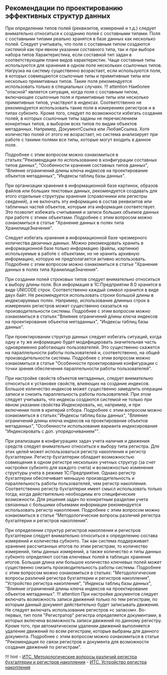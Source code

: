 ## Рекомендации по проектированию эффективных структур данных

При определении типов полей (реквизитов, измерений и т.д.) следует внимательно относиться к созданию полей с составными типами. Поля с составными типами реально хранятся в базе данных как несколько полей. Следует учитывать, что поля с составным типом создаются системой как при явном указании составного типа, так и при выборе набора типов Характеристика, если составной тип задан в соответствующем плане видов характеристик. Чаще составные типы используются для хранения в одном поле нескольких ссылочных типов. Нагрузка на систему существенно возрастает, если используются поля, в которых совмещаются ссылочные типы и примитивные типы или несколько примитивных типов. Такие поля рекомендуется использовать только в специальных случаях.
!!! attention
    Наиболее "опасной" является ситуация, когда поле с составным типом, включающее ссылочные поля и примитивные типы или несколько примитивных типов, участвуют в индексах. Соответственно не рекомендуется использовать такие поля в измерениях регистров и в типах субконто. Кроме того, следует по возможности избегать создания полей, в которых ссылочные типы заданы не перечислением конкретных типов, а выбором всех типов по видам объектов метаданных. Например, ДокументСсылка или ЛюбаяСсылка. Хотя количество полей от этого не возрастает, но система анализирует при работе с такими полями все типы, которые могут входить в данное поле.

Подробнее с этим вопросом можно ознакомиться в статьях:"Рекомендации по использованию в конфигурации составных типов данных", "Особенности хранения составных типов данных", "Влияние ограничений длины ключа индексов на проектирование объектов метаданных", "Индексы таблиц базы данных".

При организации хранения в информационной базе картинок, образов файлов или больших текстовых данных, рекомендуется создавать для этого отдельные структуры хранения (справочники или регистры сведений), а не включать эту информацию в состав реквизитов или табличных частей объектов, которым эта информация соответствует. Это позволит избежать считывания и записи больших объемов данных при работе с этими объектами. Подробнее с этим вопросом можно ознакомиться в статье "Хранение данных в полях типа ХранилищеЗначения".

Следует избегать хранения в информационной базе чрезмерного количества двоичных данных. Можно рекомендовать хранить в информационной базе только информацию (файлы, картинки) используемые в работе с объектами, но не хранить архивную информацию, которую не предполагается активно использовать. Подробнее с этим вопросом можно ознакомиться в статье "Хранение данных в полях типа ХранилищеЗначения".

При создании полей строковых типов следует внимательно относиться к выбору длины поля. Вся информация в 1С:Предприятии 8.0 хранится в виде UNICODE строк. Соответственно каждый символ хранится в виде двух байт. Не рекомендуется использовать строки большой длины в индексируемых полях. Например, использование длинных строк в измерениях регистров может существенно сказаться на производительности системы. Подробнее с этим вопросом можно ознакомиться в статьях:"Влияние ограничений длины ключа индексов на проектирование объектов метаданных", "Индексы таблиц базы данных".

При проектировании структур данных следует избегать ситуаций, когда одну и ту же информацию будет модифицировать значительная часть одновременно работающих пользователей. Это существенно скажется на параллельности работы пользователей и, соответственно, на общей производительности системы. Подробнее с этим вопросом можно ознакомиться в статье "Особенности проектирования конфигурации с точки зрения обеспечения параллельности работы пользователей".

При настройке свойств объектов метаданных, следует внимательно относиться к установке свойств, влияющих на создание индексов. Большое количество индексов может существенно замедлить операции записи и снизить параллельность работы пользователей. При этом следует учитывать, что индексы создаются системой не только при явном указании свойства Индексировать, но, например, и при включении поля в критерий отбора. Подробнее с этим вопросом можно ознакомиться в статьях:"Индексы таблиц базы данных", "Влияние ограничений длины ключа индексов на проектирование объектов метаданных", "Особенности использования варианта индексирования "Индексировать с доп. упорядочиванием"".

При реализации в конфигурациях задач учета наличия и движения средств следует внимательно относиться к выбору типа регистра. Для этих целей может использоваться регистр накопления и регистр бухгалтерии. Регистр бухгалтерии обладает возможностью совмещения в одном регистре нескольких учетных структур (за счет настройки субконто для каждого счета) и возможностью изменения структуры учета в режиме 1С:Предприятие. Однако регистр бухгалтерии обеспечивает меньшую производительность и параллельность работы пользователей, чем регистр накопления. Соответственно регистр бухгалтерии имеет смысл использовать только тогда, когда действительно необходимы его специфические возможности. Для решения задач по конкретным разделам учета связанных с большими объемами информации рекомендуется использовать регистр накопления. Подробнее с этим вопросом можно ознакомиться в статье "Методологические вопросы различий регистра бухгалтерии и регистров накопления".

При определении структур регистров накопления и регистров бухгалтерии следует внимательно относиться к определению состава измерений и количества субконто. Так как система поддерживает хранение рассчитанных итогов по этим регистрам, то количество измерений, типы данных измерений, а также количество и типы данных субконто определяют состав ключевых полей в таблицах хранения итогов. Большая длина или большое количество ключевых полей может существенно снизить производительность работы системы. Подробнее с этим вопросом можно ознакомиться в статьях: "Методологические вопросы различий регистра бухгалтерии и регистров накопления", "Устройство регистра накопления", "Индексы таблиц базы данных", "Влияние ограничений длины ключа индексов на проектирование объектов метаданных".
!!! attention
    При настройке документов следует включать возможность записи движений только по тем регистрам, по которым данный документ действительно будет записывать движения. Не следует включать использование регистров «с запасом». Во-первых, тип поля "Регистратор" регистра определяется документами, в которых включена возможность записи движений по данному регистру. Кроме того, при автоматическом удалении движений выполняется удаление движений по всем регистрам, которые выбраны для данного документа. Подробнее с этим вопросом можно ознакомиться в статье "Рекомендация по связи регистров и документа для возможности создания движений по регистрам".

!!! hint
    - [ИТС. Методологические вопросы различий регистра бухгалтерии и регистров накопления](https://its.1c.ru/db/metod8dev/content/2732/hdoc)
    - [ИТС. Устройство регистра накопления](https://its.1c.ru/db/metod8dev#content:2726:hdoc)